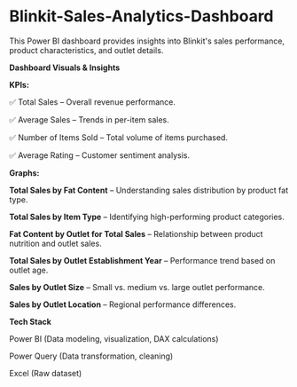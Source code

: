 # Blinkit-Sales-Analytics-Dashboard

This Power BI dashboard provides insights into Blinkit's sales performance, product characteristics, and outlet details.

**Dashboard Visuals & Insights**

**KPIs:**

✅ Total Sales – Overall revenue performance.

✅ Average Sales – Trends in per-item sales.

✅ Number of Items Sold – Total volume of items purchased.

✅ Average Rating – Customer sentiment analysis.


**Graphs:**

**Total Sales by Fat Content** – Understanding sales distribution by product fat type.

**Total Sales by Item Type** – Identifying high-performing product categories.

**Fat Content by Outlet for Total Sales** – Relationship between product nutrition and outlet sales.

**Total Sales by Outlet Establishment Year** – Performance trend based on outlet age.

**Sales by Outlet Size** – Small vs. medium vs. large outlet performance.

**Sales by Outlet Location** – Regional performance differences.


**Tech Stack**

Power BI (Data modeling, visualization, DAX calculations)

Power Query (Data transformation, cleaning)

Excel (Raw dataset)
